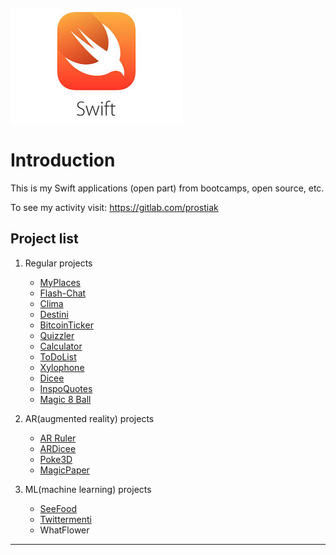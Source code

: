 ![swift_pic](img/swift.jpeg)

# Introduction                  

This is my Swift applications (open part) from bootcamps, open source, etc.

To see my activity visit: https://gitlab.com/prostiak        
        
     


**Project list**
---

1. Regular projects

    + [MyPlaces](https://github.com/prostiak/Swift/blob/master/Other%20projects/MyPlaces/README.md)        
    + [Flash-Chat](https://github.com/prostiak/Swift/blob/master/Boootcamp%20projects/Flash-Chat/README.md)    
    + [Clima](https://github.com/prostiak/Swift/blob/master/Boootcamp%20projects/Clima/README.md)
    + [Destini](https://github.com/prostiak/Swift/blob/master/Boootcamp%20projects/Destini/README.md)
    + [BitcoinTicker](https://github.com/prostiak/Swift/blob/master/Boootcamp%20projects/BitcoinTicker/README.md)
    + [Quizzler](https://github.com/prostiak/Swift/blob/master/Boootcamp%20projects/Quizzler/README.md)
    + [Calculator](https://github.com/prostiak/Swift/blob/master/Boootcamp%20projects/Calculator/README.md)
    + [ToDoList](https://github.com/prostiak/Swift/blob/master/Boootcamp%20projects/ToDoList/README.md)
    + [Xylophone](https://github.com/prostiak/Swift/blob/master/Boootcamp%20projects/Xylophone/README.md)
    + [Dicee](https://github.com/prostiak/Swift/blob/master/Boootcamp%20projects/Dicee/README.md)
    + [InspoQuotes](https://github.com/prostiak/Swift/blob/master/Boootcamp%20projects/InspoQuotes/README.md)
    + [Magic 8 Ball](https://github.com/prostiak/Swift/blob/master/Boootcamp%20projects/Magic%208%20Ball/README.md)

2. AR(augmented reality) projects

    + [AR Ruler](https://github.com/prostiak/Swift/blob/master/Boootcamp%20projects/AR%20Ruler/README.md)
    + [ARDicee](https://github.com/prostiak/Swift/blob/master/Boootcamp%20projects/ARDicee/README.md)
    + [Poke3D](https://github.com/prostiak/Swift/blob/master/Boootcamp%20projects/Poke3D/README.md)
    + [MagicPaper](https://github.com/prostiak/Swift/blob/master/Boootcamp%20projects/MagicPaper/README.md)

3. ML(machine learning) projects

    + [SeeFood](https://github.com/prostiak/Swift/blob/master/Boootcamp%20projects/SeeFood/README.md)
    + [Twittermenti](https://github.com/prostiak/Swift/blob/master/Boootcamp%20projects/Twittermenti/README.md)
    + WhatFlower


---


